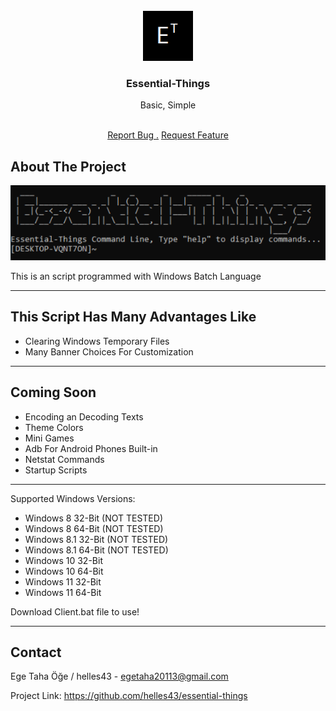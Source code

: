 
<br/>
<div align="center">
<a href="https://raw.githubusercontent.com/helles43/essential-things">
<img src="https://raw.githubusercontent.com/helles43/essential-things/refs/heads/main/readmelogo.png" alt="Logo" width="80" height="80">
</a>
<h3 align="center">Essential-Things</h3>
<p align="center">
Basic, Simple

<br/>
<br/>
  
<a href="https://github.com/helles43/essential-things/issues/new?labels=bug&template=bug-report---.md">Report Bug .</a>
<a href="https://github.com/helles43/essential-things/issues/new?labels=enhancement&template=feature-request---.md">Request Feature</a>
</p>
</div>

## About The Project

![Product Screenshot](https://raw.githubusercontent.com/helles43/essential-things/refs/heads/main/readmebanner.png)

This is an script programmed with Windows Batch Language

----

## This Script Has Many Advantages Like

* Clearing Windows Temporary Files
* Many Banner Choices For Customization

----

## Coming Soon

* Encoding an Decoding Texts
* Theme Colors
* Mini Games
* Adb For Android Phones Built-in
* Netstat Commands
* Startup Scripts
----

Supported Windows Versions:

* Windows 8 32-Bit (NOT TESTED)
* Windows 8 64-Bit (NOT TESTED)
* Windows 8.1 32-Bit (NOT TESTED)
* Windows 8.1 64-Bit (NOT TESTED)
* Windows 10 32-Bit
* Windows 10 64-Bit
* Windows 11 32-Bit
* Windows 11 64-Bit

Download Client.bat file to use!

----

## Contact

Ege Taha Öğe / helles43 - egetaha20113@gmail.com

Project Link: https://github.com/helles43/essential-things
